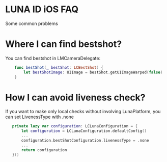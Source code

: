 # LUNA ID iOS FAQ

Some common problems

# Where I can find bestshot?

You can find bestshot in LMCameraDelegate:
```swift
    func bestShot(_ bestShot: LCBestShot) {
        let bestShotImage: UIImage = bestShot.getUIImageWarped(false)
    }
```
 
 # How I can avoid liveness check?

 If you want to make only local checks without involving LunaPlatform, you can set LivenessType with .none
 ```swift
    private lazy var configuration: LCLunaConfiguration = {
        let configuration = LCLunaConfiguration.defaultConfig()
        ...
        configuration.bestShotConfiguration.livenessType = .none
        ...
        return configuration
    }()

 ```
